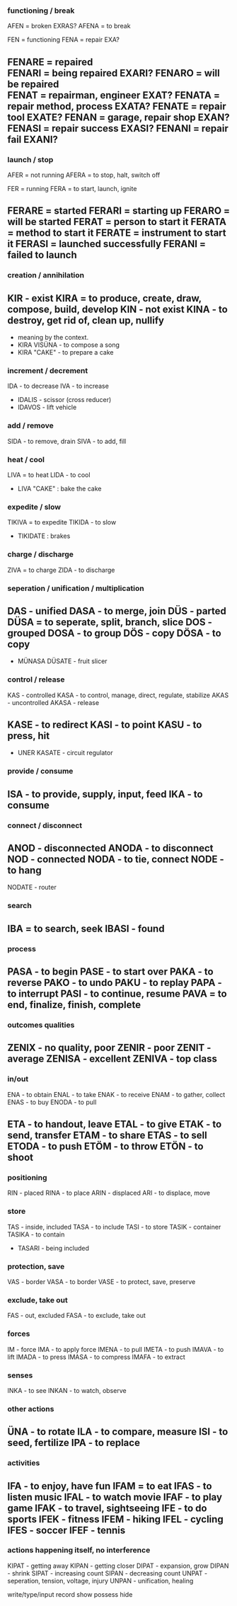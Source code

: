 ### functioning / break
AFEN = broken                    EXRAS?
AFENA = to break

FEN = functioning
FENA = repair                    EXA?

FENARE = repaired                
FENARI = being repaired          EXARI?
FENARO = will be repaired        
FENAT = repairman, engineer      EXAT?
FENATA = repair method, process  EXATA?
FENATE = repair tool             EXATE?
FENAN = garage, repair shop      EXAN?
FENASI = repair success          EXASI?
FENANI = repair fail             EXANI?
------

### launch / stop
AFER = not running
AFERA = to stop, halt, switch off

FER = running
FERA = to start, launch, ignite

FERARE = started
FERARI = starting up
FERARO = will be started
FERAT = person to start it
FERATA = method to start it
FERATE = instrument to start it
FERASI = launched successfully 
FERANI = failed to launch
------

### creation / annihilation
KIR - exist
KIRA = to produce, create, draw, compose, build, develop
KIN - not exist
KINA - to destroy, get rid of, clean up, nullify
------
* meaning by the context. 
* KIRA VISÜNA - to compose a song
* KIRA "CAKE" - to prepare a cake

### increment / decrement
IDA - to decrease
IVA - to increase
* IDALIS - scissor (cross reducer)
* IDAVOS - lift vehicle

### add / remove
SIDA - to remove, drain
SIVA - to add, fill

### heat / cool
LIVA = to heat
LIDA - to cool
* LIVA "CAKE" : bake the cake

### expedite / slow
TIKIVA = to expedite
TIKIDA - to slow
* TIKIDATE : brakes

### charge / discharge
ZIVA = to charge
ZIDA - to discharge

### seperation / unification / multiplication
DAS - unified
DASA - to merge, join
DÜS - parted
DÜSA = to seperate, split, branch, slice
DOS - grouped
DOSA - to group
DÖS - copy
DÖSA - to copy
------
* MÜNASA DÜSATE - fruit slicer

### control / release
KAS - controlled
KASA - to control, manage, direct, regulate, stabilize
AKAS - uncontrolled
AKASA - release

KASE - to redirect
KASI - to point
KASU - to press, hit
------
* UNER KASATE - circuit regulator

### provide / consume
ISA - to provide, supply, input, feed
IKA - to consume
-------

### connect / disconnect
ANOD - disconnected
ANODA - to disconnect
NOD - connected
NODA - to tie, connect
NODE - to hang
------
NODATE - router

### search
IBA = to search, seek
IBASI - found
------

### process
PASA - to begin
PASE - to start over
PAKA - to reverse
PAKO - to undo
PAKU - to replay
PAPA - to interrupt
PASI - to continue, resume
PAVA = to end, finalize, finish, complete
------

### outcomes qualities
ZENIX - no quality, poor
ZENIR - poor
ZENIT - average
ZENISA - excellent
ZENIVA - top class
------

### in/out
ENA - to obtain
ENAL - to take
ENAK - to receive
ENAM - to gather, collect
ENAS - to buy
ENODA - to pull

ETA - to handout, leave
ETAL - to give
ETAK - to send, transfer
ETAM - to share
ETAS - to sell
ETODA - to push
ETÖM - to throw
ETÖN - to shoot
--------

### positioning
RIN - placed
RINA - to place
ARIN - displaced
ARI - to displace, move

### store
TAS - inside, included
TASA - to include
TASI - to store
TASIK - container
TASIKA - to contain
* TASARI - being included

### protection, save
VAS - border
VASA - to border
VASE - to protect, save, preserve

### exclude, take out
FAS - out, excluded
FASA - to exclude, take out

### forces
IM - force
IMA - to apply force
IMENA - to pull
IMETA - to push
IMAVA - to lift
IMADA - to press
IMASA - to compress
IMAFA - to extract

### senses
INKA - to see
INKAN - to watch, observe

### other actions
ÜNA - to rotate
ILA - to compare, measure
ISI - to seed, fertilize
IPA - to replace
------

### activities
IFA - to enjoy, have fun
IFAM = to eat
IFAS - to listen music
IFAL - to watch movie
IFAF - to play game
IFAK - to travel, sightseeing
IFE - to do sports
IFEK - fitness
IFEM - hiking
IFEL - cycling
IFES - soccer
IFEF - tennis
------


### actions happening itself, no interference
KIPAT - getting away
KIPAN - getting closer
DIPAT - expansion, grow
DIPAN - shrink
SIPAT - increasing count
SIPAN - decreasing count
UNPAT - seperation, tension, voltage, injury
UNPAN - unification, healing



write/type/input
record
show
possess
hide